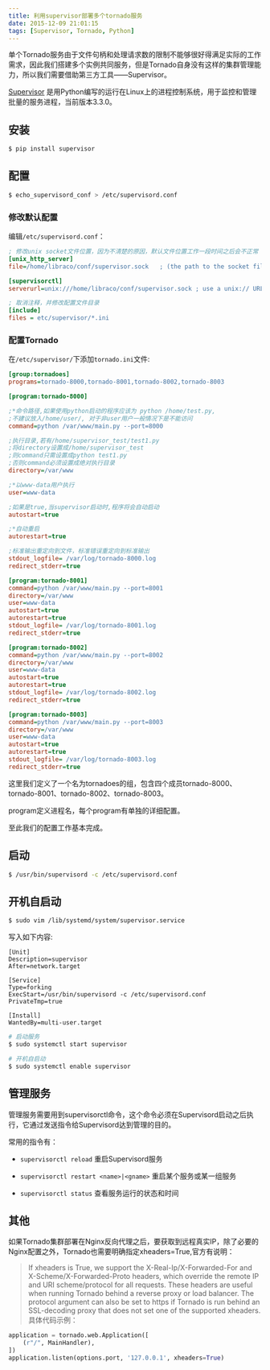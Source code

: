 ```yaml
---
title: 利用supervisor部署多个tornado服务
date: 2015-12-09 21:01:15
tags: [Supervisor, Tornado, Python]
---
```


单个Tornado服务由于文件句柄和处理请求数的限制不能够很好得满足实际的工作需求，因此我们搭建多个实例共同服务，但是Tornado自身没有这样的集群管理能力，所以我们需要借助第三方工具——Supervisor。
<!-- more -->
[Supervisor](http://supervisord.org/) 是用Python编写的运行在Linux上的进程控制系统，用于监控和管理批量的服务进程，当前版本3.3.0。

## 安装

```bash
$ pip install supervisor
```

## 配置

```bash
$ echo_supervisord_conf > /etc/supervisord.conf
```

### 修改默认配置

编辑`/etc/supervisord.conf`：

```ini
; 修改unix socket文件位置，因为不清楚的原因，默认文件位置工作一段时间之后会不正常
[unix_http_server]
file=/home/libraco/conf/supervisor.sock   ; (the path to the socket file)

[supervisorctl]
serverurl=unix:///home/libraco/conf/supervisor.sock ; use a unix:// URL  for a unix socket

; 取消注释，并修改配置文件目录
[include]
files = etc/supervisor/*.ini
```

### 配置Tornado

在`/etc/supervisor/`下添加`tornado.ini`文件:

```ini
[group:tornadoes]
programs=tornado-8000,tornado-8001,tornado-8002,tornado-8003

[program:tornado-8000]

;*命令路径,如果使用python启动的程序应该为 python /home/test.py, 
;不建议放入/home/user/, 对于非user用户一般情况下是不能访问
command=python /var/www/main.py --port=8000

;执行目录,若有/home/supervisor_test/test1.py
;将directory设置成/home/supervisor_test
;则command只需设置成python test1.py
;否则command必须设置成绝对执行目录
directory=/var/www

;*以www-data用户执行
user=www-data

;如果是true,当supervisor启动时,程序将会自动启动
autostart=true

;*自动重启
autorestart=true

;标准输出重定向到文件，标准错误重定向到标准输出
stdout_logfile= /var/log/tornado-8000.log
redirect_stderr=true

[program:tornado-8001]
command=python /var/www/main.py --port=8001
directory=/var/www
user=www-data
autostart=true
autorestart=true
stdout_logfile= /var/log/tornado-8001.log
redirect_stderr=true

[program:tornado-8002]
command=python /var/www/main.py --port=8002
directory=/var/www
user=www-data
autostart=true
autorestart=true
stdout_logfile= /var/log/tornado-8002.log
redirect_stderr=true

[program:tornado-8003]
command=python /var/www/main.py --port=8003
directory=/var/www
user=www-data
autostart=true
autorestart=true
stdout_logfile= /var/log/tornado-8003.log
redirect_stderr=true
```

这里我们定义了一个名为tornadoes的组，包含四个成员tornado-8000、tornado-8001、tornado-8002、tornado-8003。

program定义进程名，每个program有单独的详细配置。


至此我们的配置工作基本完成。

## 启动

```bash
$ /usr/bin/supervisord -c /etc/supervisord.conf
```


## 开机自启动

```bash
$ sudo vim /lib/systemd/system/supervisor.service  
```

写入如下内容:
```init
[Unit]
Description=supervisor
After=network.target

[Service]
Type=forking
ExecStart=/usr/bin/supervisord -c /etc/supervisord.conf
PrivateTmp=true

[Install]
WantedBy=multi-user.target
```

```bash
# 启动服务
$ sudo systemctl start supervisor

# 开机自启动
$ sudo systemctl enable supervisor
```

## 管理服务

管理服务需要用到supervisorctl命令，这个命令必须在Supervisord启动之后执行，它通过发送指令给Supervisord达到管理的目的。

常用的指令有：

- `supervisorctl reload`
   重启Supervisord服务

- `supervisorctl restart <name>|<gname>` 
  重启某个服务或某一组服务

- `supervisorctl status`
  查看服务运行的状态和时间

## 其他

如果Tornado集群部署在Nginx反向代理之后，要获取到远程真实IP，除了必要的Nginx配置之外，Tornado也需要明确指定xheaders=True,官方有说明：

> If xheaders is True, we support the X-Real-Ip/X-Forwarded-For and X-Scheme/X-Forwarded-Proto headers, which override the remote IP and URI scheme/protocol for all requests. These headers are useful when running Tornado behind a reverse proxy or load balancer. The protocol argument can also be set to https if Tornado is run behind an SSL-decoding proxy that does not set one of the supported xheaders.
具体代码示例：

```python
application = tornado.web.Application([
    (r"/", MainHandler),
])
application.listen(options.port, '127.0.0.1', xheaders=True)
```

